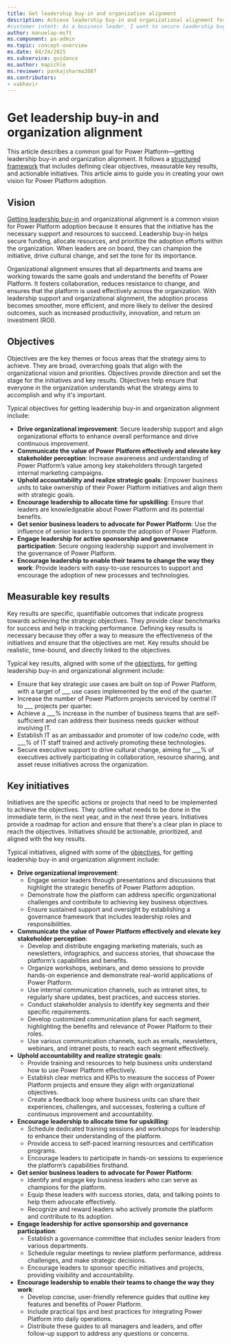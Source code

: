 ```yaml
---
title: Get leadership buy-in and organization alignment
description: Achieve leadership buy-in and organizational alignment for Power Platform adoption with clear objectives and actionable initiatives.
#customer intent: As a business leader, I want to secure leadership buy-in and organizational alignment for Power Platform adoption so that the initiative has the necessary support and resources to succeed.
author: manuelap-msft
ms.component: pa-admin
ms.topic: concept-overview
ms.date: 04/24/2025
ms.subservice: guidance
ms.author: mapichle
ms.reviewer: pankajsharma2087
ms.contributors: 
- vabhavir
---
```


# Get leadership buy-in and organization alignment

This article describes a common goal for Power Platform—getting leadership buy-in and organization alignment. It follows a [structured framework](../vision.md) that includes defining clear objectives, measurable key results, and actionable initiatives. This article aims to guide you in creating your own vision for Power Platform adoption.

## Vision

[Getting leadership buy-in](../executive-sponsorship.md) and organizational alignment is a common vision for Power Platform adoption because it ensures that the initiative has the necessary support and resources to succeed. Leadership buy-in helps secure funding, allocate resources, and prioritize the adoption efforts within the organization. When leaders are on board, they can champion the initiative, drive cultural change, and set the tone for its importance.

Organizational alignment ensures that all departments and teams are working towards the same goals and understand the benefits of Power Platform. It fosters collaboration, reduces resistance to change, and ensures that the platform is used effectively across the organization. With leadership support and organizational alignment, the adoption process becomes smoother, more efficient, and more likely to deliver the desired outcomes, such as increased productivity, innovation, and return on investment (ROI).

## Objectives

Objectives are the key themes or focus areas that the strategy aims to achieve. They are broad, overarching goals that align with the organizational vision and priorities. Objectives provide direction and set the stage for the initiatives and key results. Objectives help ensure that everyone in the organization understands what the strategy aims to accomplish and why it's important.

Typical objectives for getting leadership buy-in and organization alignment include:

- **Drive organizational improvement**: Secure leadership support and align organizational efforts to enhance overall performance and drive continuous improvement.
- **Communicate the value of Power Platform effectively and elevate key stakeholder perception**: Increase awareness and understanding of Power Platform’s value among key stakeholders through targeted internal marketing campaigns.
- **Uphold accountability and realize strategic goals**: Empower business units to take ownership of their Power Platform initiatives and align them with strategic goals.
- **Encourage leadership to allocate time for upskilling**: Ensure that leaders are knowledgeable about Power Platform and its potential benefits.
- **Get senior business leaders to advocate for Power Platform**: Use the influence of senior leaders to promote the adoption of Power Platform.
- **Engage leadership for active sponsorship and governance participation**: Secure ongoing leadership support and involvement in the governance of Power Platform.
- **Encourage leadership to enable their teams to change the way they work**: Provide leaders with easy-to-use resources to support and encourage the adoption of new processes and technologies.

## Measurable key results

Key results are specific, quantifiable outcomes that indicate progress towards achieving the strategic objectives. They provide clear benchmarks for success and help in tracking performance. Defining key results is necessary because they offer a way to measure the effectiveness of the initiatives and ensure that the objectives are met. Key results should be realistic, time-bound, and directly linked to the objectives. 

Typical key results, aligned with some of the [objectives](#objectives), for getting leadership buy-in and organizational alignment include:

- Ensure that key strategic use cases are built on top of Power Platform, with a target of ___ use cases implemented by the end of the quarter. 
- Increase the number of Power Platform projects serviced by central IT to ___ projects per quarter. 
- Achieve a ___% increase in the number of business teams that are self-sufficient and can address their business needs quicker without involving IT. 
- Establish IT as an ambassador and promoter of low code/no code, with ___% of IT staff trained and actively promoting these technologies. 
- Secure executive support to drive cultural change, aiming for ___% of executives actively participating in collaboration, resource sharing, and asset reuse initiatives across the organization. 

## Key initiatives

Initiatives are the specific actions or projects that need to be implemented to achieve the objectives. They outline what needs to be done in the immediate term, in the next year, and in the next three years. Initiatives provide a roadmap for action and ensure that there's a clear plan in place to reach the objectives. Initiatives should be actionable, prioritized, and aligned with the key results. 

Typical initiatives, aligned with some of the [objectives](#objectives), for getting leadership buy-in and organization alignment include:

- **Drive organizational improvement**:
    - Engage senior leaders through presentations and discussions that highlight the strategic benefits of Power Platform adoption.
    - Demonstrate how the platform can address specific organizational challenges and contribute to achieving key business objectives.
    - Ensure sustained support and oversight by establishing a governance framework that includes leadership roles and responsibilities.
- **Communicate the value of Power Platform effectively and elevate key stakeholder perception**:
    - Develop and distribute engaging marketing materials, such as newsletters, infographics, and success stories, that showcase the platform’s capabilities and benefits.
    - Organize workshops, webinars, and demo sessions to provide hands-on experience and demonstrate real-world applications of Power Platform.
    - Use internal communication channels, such as intranet sites, to regularly share updates, best practices, and success stories.
    - Conduct stakeholder analysis to identify key segments and their specific requirements.
    - Develop customized communication plans for each segment, highlighting the benefits and relevance of Power Platform to their roles.
    - Use various communication channels, such as emails, newsletters, webinars, and intranet posts, to reach each segment effectively.
- **Uphold accountability and realize strategic goals**: 
    - Provide training and resources to help business units understand how to use Power Platform effectively.
    - Establish clear metrics and KPIs to measure the success of Power Platform projects and ensure they align with organizational objectives.
    - Create a feedback loop where business units can share their experiences, challenges, and successes, fostering a culture of continuous improvement and accountability.
- **Encourage leadership to allocate time for upskilling**:
    - Schedule dedicated training sessions and workshops for leadership to enhance their understanding of the platform.
    - Provide access to self-paced learning resources and certification programs.
    - Encourage leaders to participate in hands-on sessions to experience the platform’s capabilities firsthand.
- **Get senior business leaders to advocate for Power Platform**:
    - Identify and engage key business leaders who can serve as champions for the platform.
    - Equip these leaders with success stories, data, and talking points to help them advocate effectively.
    - Recognize and reward leaders who actively promote the platform and contribute to its adoption.
- **Engage leadership for active sponsorship and governance participation**:
    - Establish a governance committee that includes senior leaders from various departments.
    - Schedule regular meetings to review platform performance, address challenges, and make strategic decisions.
    - Encourage leaders to sponsor specific initiatives and projects, providing visibility and accountability.
- **Encourage leadership to enable their teams to change the way they work**:
    - Develop concise, user-friendly reference guides that outline key features and benefits of Power Platform.
    - Include practical tips and best practices for integrating Power Platform into daily operations.
    - Distribute these guides to all managers and leaders, and offer follow-up support to address any questions or concerns.

